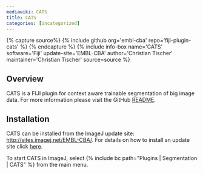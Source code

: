 ```yaml
---
mediawiki: CATS
title: CATS
categories: [Uncategorized]
---
```



{% capture source%}
{% include github org='embl-cba' repo='fiji-plugin-cats' %}
{% endcapture %}
{% include info-box name='CATS' software='Fiji' update-site='EMBL-CBA' author='Christian Tischer' maintainer='Christian Tischer' source=source %}

## Overview

CATS is a FIJI plugin for context aware trainable segmentation of big image data. For more information please visit the GitHub [README](https://github.com/embl-cba/fiji-plugin-cats/blob/master/README.md#cats---context-aware-trainable-segmentation).

## Installation

CATS can be installed from the ImageJ update site: http://sites.imagej.net/EMBL-CBA/. For details on how to install an update site click [here](/update-sites/following).

To start CATS in ImageJ, select {% include bc path="Plugins | Segmentation | CATS" %} from the main menu.
